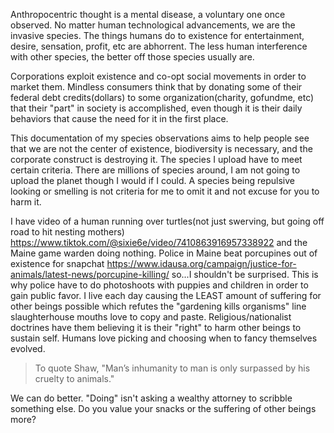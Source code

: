 Anthropocentric thought is a mental disease, a voluntary one once observed. No matter human technological advancements, we are the invasive species. The things humans do to existence for entertainment, desire, sensation, profit, etc are abhorrent. The less human interference with other species, the better off those species usually are.

Corporations exploit existence and co-opt social movements in order to market them. Mindless consumers think that by donating some of their federal debt credits(dollars) to some organization(charity, gofundme, etc) that their "part" in society is accomplished, even though it is their daily behaviors that cause the need for it in the first place.

This documentation of my species observations aims to help people see that we are not the center of existence, biodiversity is necessary, and the corporate construct is destroying it. The species I upload have to meet certain criteria. There are millions of species around, I am not going to upload the planet though I would if I could. A species being repulsive looking or smelling is not criteria for me to omit it and not excuse for you to harm it. 

I have video of a human running over turtles(not just swerving, but going off road to hit nesting mothers) https://www.tiktok.com/@sixie6e/video/7410863916957338922 and the Maine game warden doing nothing. Police in Maine beat porcupines out of existence for snapchat https://www.idausa.org/campaign/justice-for-animals/latest-news/porcupine-killing/ so...I shouldn't be surprised. This is why police have to do photoshoots with puppies and children in order to gain public favor. I live each day causing the LEAST amount of suffering for other beings possible which refutes the "gardening kills organisms" line slaughterhouse mouths love to copy and paste. Religious/nationalist doctrines have them believing it is their "right" to harm other beings to sustain self. Humans love picking and choosing when to fancy themselves evolved. 




> To quote Shaw, "Man’s inhumanity to man is only surpassed by his cruelty to animals."




We can do better. "Doing" isn't asking a wealthy attorney to scribble something else. Do you value your snacks or the suffering of other beings more?
